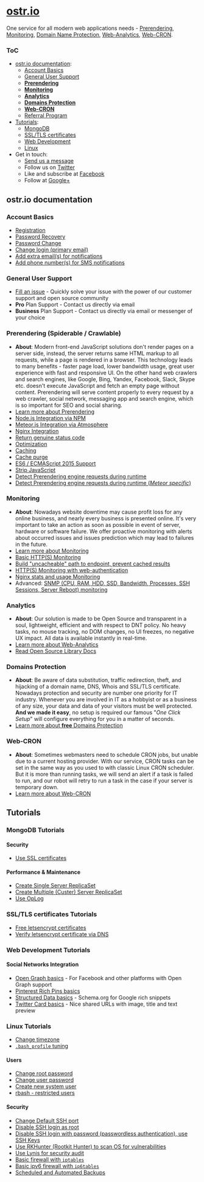 [ostr.io](https://ostr.io)
======

One service for all modern web applications needs - [Prerendering](https://ostr.io/info/prerendering), [Monitoring](https://ostr.io/info/monitoring), [Domain Name Protection](https://ostr.io/info/domain-names-protection), [Web-Analytics](https://ostr.io/info/web-analytics), [Web-CRON](https://ostr.io/info/web-cron).

### ToC
 - [ostr.io documentation](https://github.com/VeliovGroup/ostrio#ostrio-documentation):
    * [Account Basics](https://github.com/VeliovGroup/ostrio#account-basics)
    * [General User Support](https://github.com/VeliovGroup/ostrio#general-user-support)
    * [__Prerendering__](https://github.com/VeliovGroup/ostrio#prerendering-spiderable--crawlable)
    * [__Monitoring__](https://github.com/VeliovGroup/ostrio#monitoring)
    * [__Analytics__](https://github.com/VeliovGroup/ostrio#analytics)
    * [__Domains Protection__](https://github.com/VeliovGroup/ostrio#domains-protection)
    * [__Web-CRON__](https://github.com/VeliovGroup/ostrio#web-cron)
    * [Referral Program](https://github.com/VeliovGroup/ostrio/blob/master/docs/account/referral-program.md)
 - [Tutorials](https://github.com/VeliovGroup/ostrio#tutorials):
    * [MongoDB](https://github.com/VeliovGroup/ostrio#mongodb-tutorials)
    * [SSL/TLS certificates](https://github.com/VeliovGroup/ostrio#ssltls-certificates-tutorials)
    * [Web Development](https://github.com/VeliovGroup/ostrio#web-development-tutorials)
    * [Linux](https://github.com/VeliovGroup/ostrio#linux-tutorials)
 - Get in touch:
    * <a href="mailto:info@ostr.io" target="_parent">Send us a message</a>
    * Follow us on [Twitter](https://twitter.com/ostrio_service)
    * Like and subscribe at [Facebook](https://www.facebook.com/ostrio.service)
    * Follow at [Google+](https://plus.google.com/+OstrIo)

## ostr.io documentation
### Account Basics
 - [Registration](https://github.com/VeliovGroup/ostrio/blob/master/docs/account/sign-up.md)
 - [Password Recovery](https://github.com/VeliovGroup/ostrio/blob/master/docs/account/password-recovery.md)
 - [Password Change](https://github.com/VeliovGroup/ostrio/blob/master/docs/account/password-change.md)
 - [Change login (primary email)](https://github.com/VeliovGroup/ostrio/blob/master/docs/account/change-primary-email.md)
 - [Add extra email(s) for notifications](https://github.com/VeliovGroup/ostrio/blob/master/docs/account/add-notification-email.md)
 - [Add phone number(s) for SMS notifications](https://github.com/VeliovGroup/ostrio/blob/master/docs/account/add-notification-phone-number.md)

### General User Support
 - [Fill an issue](https://github.com/VeliovGroup/ostrio/issues) - Quickly solve your issue with the power of our customer support and open source community
 - __Pro__ Plan Support - Contact us directly via email
 - __Business__ Plan Support - Contact us directly via email or messenger of your choice

<!-- ### Resources Management
 - Server: [Add and verify by IP]()
 - Server: [Add and verify by domain name]()
 - Domain: [Whois integrity monitoring]()
 - Domain: [DNS records integrity monitoring]()
 - Website: [SSL certificate integrity monitoring]() -->

### Prerendering (Spiderable / Crawlable)
 - __About__: Modern front-end JavaScript solutions don't render pages on a server side, instead, the server returns same HTML markup to all requests, while a page is rendered in a browser. This technology leads to many benefits - faster page load, lower bandwidth usage, great user experience with fast and responsive UI. On the other hand web crawlers and search engines, like Google, Bing, Yandex, Facebook, Slack, Skype etc. doesn't execute JavaScript and fetch an empty page without content. Prerendering will serve content properly to every request by a web crawler, social network, messaging app and search engine, which is so important for SEO and social sharing.
 - [Learn more about Prerendering](https://ostr.io/info/prerendering)
 - [Node.js Integration via NPM](https://github.com/VeliovGroup/ostrio/blob/master/docs/prerendering/node-npm.md)
 - [Meteor.js Integration via Atmosphere](https://github.com/VeliovGroup/ostrio/blob/master/docs/prerendering/meteor-atmosphere.md)
 - [Nginx Integration](https://github.com/VeliovGroup/ostrio/blob/master/docs/prerendering/nginx.md)
 - [Return genuine status code](https://github.com/VeliovGroup/ostrio/blob/master/docs/prerendering/genuine-status-code.md)
 - [Optimization](https://github.com/VeliovGroup/ostrio/blob/master/docs/prerendering/optimization.md)
 - [Caching](https://github.com/VeliovGroup/ostrio/blob/master/docs/prerendering/cache.md)
 - [Cache purge](https://github.com/VeliovGroup/ostrio/blob/master/docs/prerendering/cache-purge.md)
 - [ES6 / ECMAScript 2015 Support](https://github.com/VeliovGroup/ostrio/blob/master/docs/prerendering/es6-support.md)
 - [Strip JavaScript](https://github.com/VeliovGroup/ostrio/blob/master/docs/prerendering/strip-javascript.md)
 - [Detect Prerendering engine requests during runtime](https://github.com/VeliovGroup/ostrio/blob/master/docs/prerendering/detect-prerendering.md)
 - [Detect Prerendering engine requests during runtime (*Meteor specific*)](https://github.com/VeliovGroup/ostrio/blob/master/docs/prerendering/detect-prerendering-meteor.md)

### Monitoring
 - __About__: Nowadays website downtime may cause profit loss for any online business, and nearly every business is presented online. It's very important to take an action as soon as possible in event of server, hardware or software failure. We offer proactive monitoring with alerts about occurred issues and issues prediction which may lead to failures in the future.
 - [Learn more about Monitoring](https://ostr.io/info/monitoring)
 - [Basic HTTP(S) Monitoring](https://github.com/VeliovGroup/ostrio/blob/master/docs/monitoring/basics.md)
 - [Build "uncacheable" path to endpoint, prevent cached results](https://github.com/VeliovGroup/ostrio/blob/master/docs/monitoring/custom-path.md)
 - [HTTP(S) Monitoring with web-authentication](https://github.com/VeliovGroup/ostrio/blob/master/docs/monitoring/with-auth.md)
 - [Nginx stats and usage Monitoring](https://github.com/VeliovGroup/ostrio/blob/master/docs/monitoring/nginx-stats.md)
 - Advanced: [SNMP (CPU, RAM, HDD, SSD, Bandwidth, Processes, SSH Sessions, Server Reboot) monitoring](https://github.com/VeliovGroup/ostrio/blob/master/docs/monitoring/snmp.md)

### Analytics
 - __About__: Our solution is made to be Open Source and transparent in a soul, lightweight, efficient and with respect to DNT policy. No heavy tasks, no mouse tracking, no DOM changes, no UI freezes, no negative UX impact. All data is available instantly in real-time.
 - [Learn more about Web-Analytics](https://ostr.io/info/web-analytics)
 - [Read Open Source Library Docs](https://github.com/VeliovGroup/ostrio-analytics)

### Domains Protection
 - __About__: Be aware of data substitution, traffic redirection, theft, and hijacking of a domain name, DNS, Whois and SSL/TLS certificate. Nowadays protection and security are number one priority for IT industry. Whenever you are involved in IT as a hobbyist or as a business of any size, your data and data of your visitors must be well protected. __And we made it easy__, no setup is required our famous "*One Click Setup*" will configure everything for you in a matter of seconds.
 - [Learn more about __free__ Domains Protection](https://ostr.io/info/domain-names-protection)

### Web-CRON
 - __About__: Sometimes webmasters need to schedule CRON jobs, but unable due to a current hosting provider. With our service, CRON tasks can be set in the same way as you used to with classic Linux CRON scheduler. But it is more than running tasks, we will send an alert if a task is failed to run, and our robot will retry to run a task in the case if your server is temporary down.
 - [Learn more about Web-CRON](https://ostr.io/info/web-cron)

<!--  - Custom: [JSON Endpoint Monitoring]()
 - Custom: [XML Endpoint Monitoring]() -->

<!--  - [Phusion Passenger `passenger-status` Monitoring]()
 - [PHP stats and usage Monitoring]()
 - [Node.js stats and usage Monitoring]()
 - [MongoDB stats and usage Monitoring]()
 - PHP: [MySQL Database Monitoring]()
 - Ruby: [MySQL Database Monitoring]()
 - Node.js: [MySQL Database Monitoring]()
 - PHP: [MongoDB Database Monitoring]()
 - Ruby: [MongoDB Database Monitoring]()
 - Node.js: [MongoDB Database Monitoring]()
 - PHP: [Redis Database Monitoring]()
 - Ruby: [Redis Database Monitoring]()
 - Node.js: [Redis Database Monitoring]()
 - Custom: [Server stats Monitoring with Node.js]()
 - Custom: [Server stats Monitoring with Ruby]()
 - Custom: [Server stats Monitoring with PHP]() -->

<!-- ### Web-CRON
 - [Introduction]()
 - [Integration examples]() -->

## Tutorials
<!-- ### nginx
 - [nginx + Node.js with WebSockets]() - Meteor.js, MEAN.js or any other Node.js project with WebSockets
 - [Load monitoring]()
 - [Set up support for h2]()
 - [Basic proxy configuration]()
 - [Proxy injections]()
 - [gzip compressions]()
 - [Optimization]()
 - [Fine tuning]()
 - [Create login/password protected path]()
 - [Security & Protection]()
 - [Enable WebSockets Support]() -->

### MongoDB Tutorials
#### Security
<!--  - [Run MongoDB locally, prevent external access]()
 - [Change default ports]() -->
 - [Use SSL certificates](https://github.com/VeliovGroup/ostrio/blob/master/tutorials/mongodb/use-ssl-http-encryption.md)
 <!-- - [Protect database with password]() -->

#### Performance & Maintenance
 - [Create Single Server ReplicaSet](https://github.com/VeliovGroup/ostrio/blob/master/tutorials/mongodb/single-server-replica-set.md)
 - [Create Multiple (Custer) Server ReplicaSet](https://github.com/VeliovGroup/ostrio/blob/master/tutorials/mongodb/multiple-server-replica-set.md)
 - [Use OpLog](https://github.com/VeliovGroup/ostrio/blob/master/tutorials/mongodb/enable-oplog.md)

<!-- #### Other MongoDB Tips & Tricks
 - [Self-destroying records, TTL]() -->

### SSL/TLS certificates Tutorials
 - [Free letsencrypt certificates](https://github.com/VeliovGroup/ostrio/blob/master/tutorials/ssl/ssl-letsencrypt.md)
 - [Verify letsencrypt certificate via DNS](https://github.com/VeliovGroup/ostrio/blob/master/tutorials/ssl/ssl-letsencrypt-dns-validation.md)

<!--  - [Install SSL/TLS certificate to Nginx]() -->

### Web Development Tutorials
#### Social Networks Integration
 - [Open Graph basics](https://github.com/VeliovGroup/ostrio/blob/master/tutorials/website/social-networking/open-graph-basics.md) - For Facebook and other platforms with Open Graph support
 - [Pinterest Rich Pins basics](https://github.com/VeliovGroup/ostrio/blob/master/tutorials/website/social-networking/pinterest-rich-pins-basics.md)
 - [Structured Data basics](https://github.com/VeliovGroup/ostrio/blob/master/tutorials/website/social-networking/structured-data-basics.md) - Schema.org for Google rich snippets
 - [Twitter Card basics](https://github.com/VeliovGroup/ostrio/blob/master/tutorials/website/social-networking/twitter-cards-basics.md) - Nice shared URLs with image, title and text preview

<!-- #### Security
 - [Basic Security Check-list]()
 - [Google reCAPTCA]()
 - [Advanced Google reCAPTCHA integration]() -->

<!-- #### Visitors Analytics
 - [ostr.io Analytics]()
 - [Google Analytics]()
 - [Yandex Metrika]() -->

<!-- #### Development
 - [Service Workers - Build off-line website]()
 - [Service Workers - App install banner]()
 - [Service Workers - Standalone App]()
 - [favicon - for all devices and browsers]()
 - [robots.txt]() -->

<!-- #### Meteor.js
 - [Build simple off-line application]() -->

<!-- #### Meteor.js Security
 - [DDP Rate limiting]()
 - [reCAPTCHA]() -->

<!-- ### CDN
 - [CloudFlare]()
 - [Advanced security with CloudFlare]() -->

### Linux Tutorials
 - [Change timezone](https://github.com/VeliovGroup/ostrio/blob/master/tutorials/linux/change-timezone.md)
 - [`.bash_profile` tuning](https://github.com/VeliovGroup/ostrio/blob/master/tutorials/linux/bash_profile-tuning.md)
#### Users
 - [Change root password](https://github.com/VeliovGroup/ostrio/blob/master/tutorials/linux/users/root-passwd.md)
 - [Change user password](https://github.com/VeliovGroup/ostrio/blob/master/tutorials/linux/users/user-passwd.md)
 - [Create new system user](https://github.com/VeliovGroup/ostrio/blob/master/tutorials/linux/users/create-user.md)
 - [rbash - restricted users](https://github.com/VeliovGroup/ostrio/blob/master/tutorials/linux/users/rbash.md)
#### Security
 - [Change Default SSH port](https://github.com/VeliovGroup/ostrio/blob/master/tutorials/linux/security/change-ssh-port.md)
 - [Disable SSH login as root](https://github.com/VeliovGroup/ostrio/blob/master/tutorials/linux/security/disable-ssh-root.md)
 - [Disable SSH login with password (passwordless authentication), use SSH Keys](https://github.com/VeliovGroup/ostrio/blob/master/tutorials/linux/security/use-ssh-keys.md)
 - [Use RKHunter (Rootkit Hunter) to scan OS for vulnerabilities](https://github.com/VeliovGroup/ostrio/blob/master/tutorials/linux/security/rootkit-hunter.md)
 - [Use Lynis for security audit](https://github.com/VeliovGroup/ostrio/blob/master/tutorials/linux/security/lynis-security-audit.md)
 - [Basic firewall with `iptables`](https://github.com/VeliovGroup/ostrio/blob/master/tutorials/linux/security/iptables-firewall.md)
 - [Basic ipv6 firewall with `ip6tables`](https://github.com/VeliovGroup/ostrio/blob/master/tutorials/linux/security/iptables-firewall-ipv6.md)
 - [Scheduled and Automated Backups](https://github.com/VeliovGroup/ostrio/blob/master/tutorials/linux/security/automated-backups.md)

